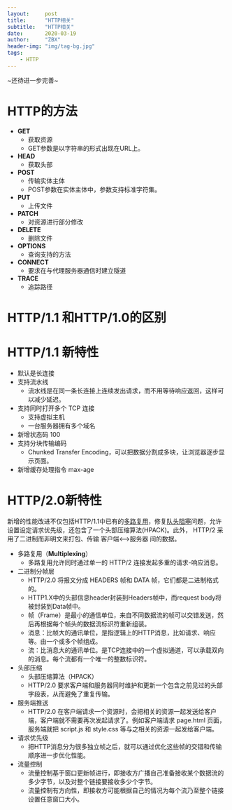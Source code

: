 ```yaml
---
layout:     post
title:      "HTTP相关"
subtitle:   "HTTP相关"
date:       2020-03-19
author:     "ZBX"
header-img: "img/tag-bg.jpg"
tags:
    - HTTP
---
```


~还待进一步完善~

# HTTP的方法

- **GET**
  - 获取资源
  - GET参数是以字符串的形式出现在URL上。
- **HEAD**
  - 获取头部
- **POST**
  - 传输实体主体
  - POST参数在实体主体中，参数支持标准字符集。
- **PUT**
  - 上传文件
- **PATCH**
  - 对资源进行部分修改
- **DELETE**
  - 删除文件
- **OPTIONS**
  - 查询支持的方法
- **CONNECT**
  - 要求在与代理服务器通信时建立隧道
- **TRACE**
  - 追踪路径



# HTTP/1.1 和HTTP/1.0的区别

# HTTP/1.1 新特性

- 默认是长连接
- 支持流水线
  - 流水线是在同一条长连接上连续发出请求，而不用等待响应返回，这样可以减少延迟。
- 支持同时打开多个 TCP 连接
  - 支持虚拟主机
  - 一台服务器拥有多个域名
- 新增状态码 100
- 支持分块传输编码
  - Chunked Transfer Encoding，可以把数据分割成多块，让浏览器逐步显示页面。
- 新增缓存处理指令 max-age



# HTTP/2.0新特性

新增的性能改进不仅包括HTTP/1.1中已有的[多路复用](https://zh.wikipedia.org/wiki/多路复用)，修复[队头阻塞](https://zh.wikipedia.org/wiki/队头阻塞)问题，允许设置设定请求优先级，还包含了一个头部压缩算法(HPACK)。此外， HTTP/2 采用了二进制而非明文来打包、传输 客户端<—>服务器 间的数据。

- 多路复用（**Multiplexing**）
  - 多路复用允许同时通过单一的 HTTP/2 连接发起多重的请求-响应消息。
- 二进制分帧层
  - HTTP/2.0 将报文分成 HEADERS 帧和 DATA 帧，它们都是二进制格式的。
  - HTTP1.X中的头部信息header封装到Headers帧中，而request body将被封装到Data帧中。
  - 帧（Frame）是最小的通信单位，来自不同数据流的帧可以交错发送，然后再根据每个帧头的数据流标识符重新组装。
  - 消息：比帧大的通讯单位，是指逻辑上的HTTP消息，比如请求、响应等。由一个或多个帧组成。
  - 流：比消息大的通讯单位。是TCP连接中的一个虚拟通道，可以承载双向的消息。每个流都有一个唯一的整数标识符。
- 头部压缩
  - 头部压缩算法（HPACK）
  - HTTP/2.0 要求客户端和服务器同时维护和更新一个包含之前见过的头部字段表，从而避免了重复传输。
- 服务端推送
  - HTTP/2.0 在客户端请求一个资源时，会把相关的资源一起发送给客户端，客户端就不需要再次发起请求了。例如客户端请求 page.html 页面，服务端就把 script.js 和 style.css 等与之相关的资源一起发给客户端。
- 请求优先级
  - 把HTTP消息分为很多独立帧之后，就可以通过优化这些帧的交错和传输顺序进一步优化性能。
- 流量控制
  - 流量控制基于窗口更新帧进行，即接收方广播自己准备接收某个数据流的多少字节，以及对整个链接要接收多少个字节。
  - 流量控制有方向性，即接收方可能根据自己的情况为每个流乃至整个链接设置任意窗口大小。